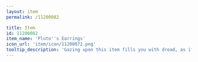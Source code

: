 ```yaml
---
layout: item
permalink: /11200082

title: Item
id: 11200082
item_name: 'Pluto''s Earrings'
icon_url: 'item/icon/11200072.png'
tooltip_description: 'Gazing upon this item fills you with dread, as if your very soul is standing judgement.'
---
```

